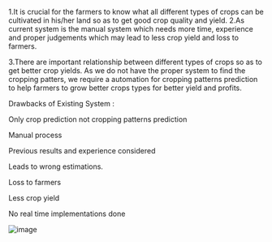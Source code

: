 1.It is crucial for the farmers to know what all different types of crops can be cultivated in his/her land so as to get good crop quality and yield. 
2.As current system is the manual system which needs more time, experience and proper judgements which may lead to less crop yield and loss to farmers. 

3.There are important relationship between different types of crops so as to get better crop yields. As we do not have the proper system to find the cropping patters, we require a automation for cropping patterns prediction to help farmers to grow better crops types for better yield and profits.

Drawbacks of Existing System :

Only crop prediction not cropping patterns prediction

Manual process

Previous results and experience considered

Leads to wrong estimations.

Loss to farmers

Less crop yield

No real time implementations done

![image](https://github.com/user-attachments/assets/dfd6a052-e7d4-414c-b291-64b46278def5)

